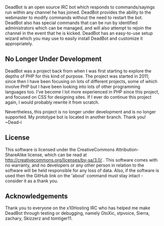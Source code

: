 DeadBot is an open source IRC bot which responds to commands/sayings run within any
channel he has joined. DeadBot provides the ability to the webmaster to modify
commands without the need to restart the bot. DeadBot also has special commands that
can be run by identified administrators which can be managed, and will also attempt
to rejoin the channel in the event that he is kicked. DeadBot has an easy-to-use
setup wizard which you may use to easily install DeadBot and customize it
appropriately.

## No Longer Under Development ##
DeadBot was a project back from when I was first starting to explore the depths of
PHP for this kind of purpose. The project was started in 2011; since then I have
been focusing on lots of different projects, some of which involve PHP but I have
been looking into lots of other programming languages too. I've become I lot more
experienced in PHP since this project, and focused on CSS for designing sites. If
I ever do continue this project again, I would probably rewrite it from scratch.

Nevertheless, this project is no longer under development and is no longer
supported. My prototype bot is located in another branch. Thank you! ~Dead-i

## License ##
This software is licensed under the CreativeCommons Attribution-ShareAlike license,
which can be read at http://creativecommons.org/licenses/by-sa/3.0/ . This software
comes with no warranty, and no developers or any other person in relation to the
software will be held responsible for any loss of data. Also, if the software is
used then the GitHub link on the 'about' command must stay intact - consider it as a
thank you.

## Acknowledgements ##
Thank you to everyone on the x10Hosting IRC who has helped me make DeadBot through
testing or debugging, namely GtoXic, stpvoice, Sierra, zachary, Skizzerz and
tomtiger11.

